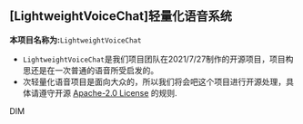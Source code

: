## [LightweightVoiceChat]轻量化语音系统

**本项目名称为:**`LightweightVoiceChat`
  - `LightweightVoiceChat`是我们项目团队在2021/7/27制作的开源项目，项目构思还是在一次普通的语音所受启发的。
  - 次轻量化语音项目是面向大众的，所以我们将会吧这个项目进行开源处理，具体请遵守开源 [Apache-2.0 License](https://github.com/DIM-server/LightweightVoiceChat/blob/master/LICENSE) 的规则.



DIM
